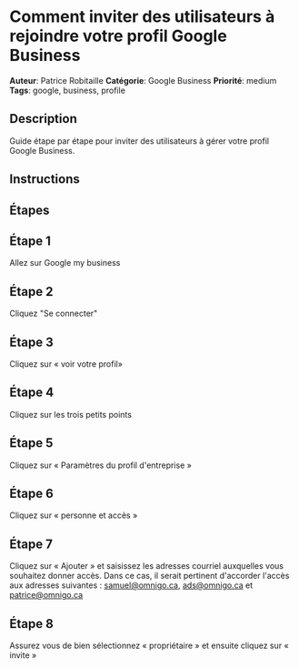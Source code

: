 # Comment inviter des utilisateurs à rejoindre votre profil Google Business

**Auteur**: Patrice Robitaille
**Catégorie**: Google Business
**Priorité**: medium
**Tags**: google, business, profile

## Description
Guide étape par étape pour inviter des utilisateurs à gérer votre profil Google Business.

## Instructions

## Étapes

## Étape 1
Allez sur Google my business

## Étape 2
Cliquez "Se connecter"

## Étape 3
Cliquez sur « voir votre profil»

## Étape 4
Cliquez sur les trois petits points

## Étape 5
Cliquez sur « Paramètres du profil d'entreprise »

## Étape 6
Cliquez sur « personne et accès »

## Étape 7
Cliquez sur « Ajouter » et saisissez les adresses courriel auxquelles vous souhaitez donner accès. Dans ce cas, il serait pertinent d'accorder l'accès aux adresses suivantes : samuel@omnigo.ca, ads@omnigo.ca et patrice@omnigo.ca

## Étape 8
Assurez vous de bien sélectionnez « propriétaire » et ensuite cliquez sur « invite » 